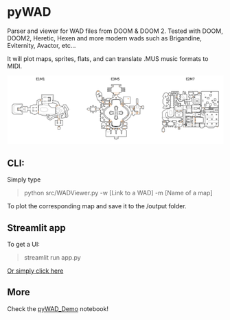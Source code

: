 # pyWAD
Parser and viewer for WAD files from DOOM &amp; DOOM 2. 
Tested with DOOM, DOOM2, Heretic, Hexen and more modern wads such as Brigandine, Eviternity, Avactor, etc...

It will plot maps, sprites, flats, and can translate .MUS music formats to MIDI.

![Example of plotted maps from DOOM.WAD](https://github.com/Sylvain-Rama/pyWAD/blob/main/media/plotted_maps.png)

## CLI:
Simply type
> python src/WADViewer.py -w [Link to a WAD] -m [Name of a map]

To plot the corresponding map and save it to the /output folder.

## Streamlit app
To get a UI:
> streamlit run app.py

[Or simply click here](https://wadviewer.streamlit.app/)
 
## More
Check the [pyWAD_Demo](https://github.com/Sylvain-Rama/pyWAD/blob/main/pyWAD_Demo.ipynb) notebook!
